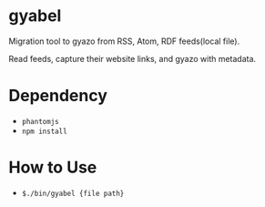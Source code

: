# gyabel
Migration tool to gyazo from RSS, Atom, RDF feeds(local file).

Read feeds, capture their website links, and gyazo with metadata.

# Dependency

- `phantomjs`
- `npm install`

# How to Use

- `$./bin/gyabel {file path}`

